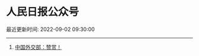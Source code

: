 # 人民日报公众号

最近更新时间: 2022-09-02 09:30:00

--- 
1. [中国外交部：赞赏！](https://mp.weixin.qq.com/s/m8Td27VgPr5UYdXT7RyW9g) 
